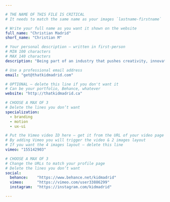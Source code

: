 ```yaml
---

# THE NAME OF THIS FILE IS CRITICAL
# It needs to match the same name as your images `lastname-firstname`

# Write your full name as you want it shown on the website
full_name: "Christian Madrid"
short_name: "Christian M"

# Your personal description — written in first-person
# MIN 100 characters
# MAX 140 characters
description: "Being part of an industry that pushes creativity, innovation, and collaboration is a dream come true. I could not be more stoked."

# Use a professional email address
email: "get@thatkidmadrid.com"

# OPTIONAL — delete this line if you don't want it
# Can be your portfolio, Behance, whatever
website: "http://thatkidmadrid.ca"

# CHOOSE A MAX OF 3
# Delete the lines you don’t want
specialization:
  - branding
  - motion
  - ux-ui

# Put the Vimeo video ID here — get it from the URL of your video page
# By adding Vimeo you will trigger the video & 2 images layout
# If you want the 4 images layout — delete this line
vimeo: "155142903"

# CHOOSE A MAX OF 3
# Change the URLs to match your profile page
# Delete the lines you don’t want
social:
  behance:    "https://www.behance.net/kidmadrid"
  vimeo:      "https://vimeo.com/user33886299"
  instagram:  "https://instagram.com/kidmadrid"

---
```

